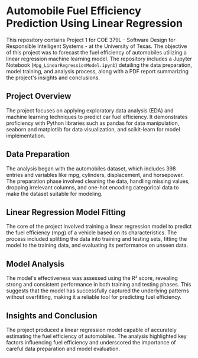 # Automobile Fuel Efficiency Prediction Using Linear Regression

This repository contains Project 1 for COE 379L - Software Design for Responsible Intelligent Systems - at the University of Texas. The objective of this project was to forecast the fuel efficiency of automobiles utilizing a linear regression machine learning model. The repository includes a Jupyter Notebook (`Mpg_LinearRegressionModel.ipynb`) detailing the data preparation, model training, and analysis process, along with a PDF report summarizing the project's insights and conclusions.

## Project Overview

The project focuses on applying exploratory data analysis (EDA) and machine learning techniques to predict car fuel efficiency. It demonstrates proficiency with Python libraries such as pandas for data manipulation, seaborn and matplotlib for data visualization, and scikit-learn for model implementation.

## Data Preparation

The analysis began with the automobiles dataset, which includes 398 entries and variables like mpg, cylinders, displacement, and horsepower. The preparation phase involved cleaning the data, handling missing values, dropping irrelevant columns, and one-hot encoding categorical data to make the dataset suitable for modeling.

## Linear Regression Model Fitting

The core of the project involved training a linear regression model to predict the fuel efficiency (mpg) of a vehicle based on its characteristics. The process included splitting the data into training and testing sets, fitting the model to the training data, and evaluating its performance on unseen data.

## Model Analysis

The model's effectiveness was assessed using the R² score, revealing strong and consistent performance in both training and testing phases. This suggests that the model has successfully captured the underlying patterns without overfitting, making it a reliable tool for predicting fuel efficiency.

## Insights and Conclusion

The project produced a linear regression model capable of accurately estimating the fuel efficiency of automobiles. The analysis highlighted key factors influencing fuel efficiency and underscored the importance of careful data preparation and model evaluation.
